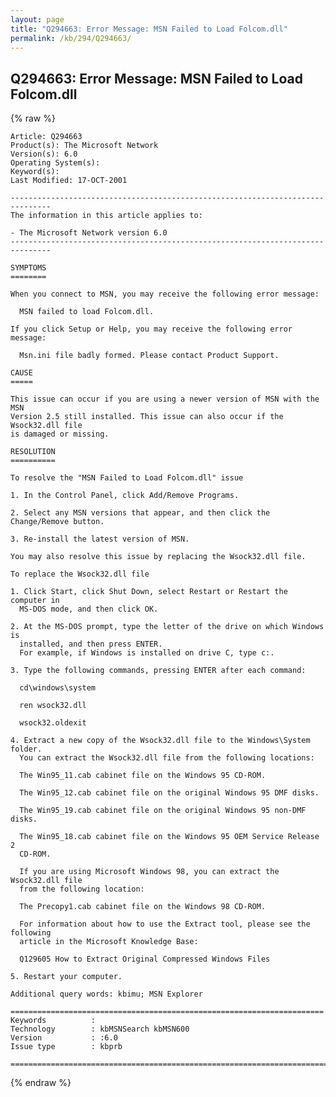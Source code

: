 ```yaml
---
layout: page
title: "Q294663: Error Message: MSN Failed to Load Folcom.dll"
permalink: /kb/294/Q294663/
---
```


## Q294663: Error Message: MSN Failed to Load Folcom.dll

{% raw %}

	Article: Q294663
	Product(s): The Microsoft Network
	Version(s): 6.0
	Operating System(s): 
	Keyword(s): 
	Last Modified: 17-OCT-2001
	
	-------------------------------------------------------------------------------
	The information in this article applies to:
	
	- The Microsoft Network version 6.0 
	-------------------------------------------------------------------------------
	
	SYMPTOMS
	========
	
	When you connect to MSN, you may receive the following error message:
	
	  MSN failed to load Folcom.dll.
	
	If you click Setup or Help, you may receive the following error message:
	
	  Msn.ini file badly formed. Please contact Product Support.
	
	CAUSE
	=====
	
	This issue can occur if you are using a newer version of MSN with the MSN
	Version 2.5 still installed. This issue can also occur if the Wsock32.dll file
	is damaged or missing.
	
	RESOLUTION
	==========
	
	To resolve the "MSN Failed to Load Folcom.dll" issue
	
	1. In the Control Panel, click Add/Remove Programs.
	
	2. Select any MSN versions that appear, and then click the Change/Remove button.
	
	3. Re-install the latest version of MSN.
	
	You may also resolve this issue by replacing the Wsock32.dll file.
	
	To replace the Wsock32.dll file
	
	1. Click Start, click Shut Down, select Restart or Restart the computer in
	  MS-DOS mode, and then click OK.
	
	2. At the MS-DOS prompt, type the letter of the drive on which Windows is
	  installed, and then press ENTER.
	  For example, if Windows is installed on drive C, type c:.
	
	3. Type the following commands, pressing ENTER after each command:
	
	  cd\windows\system
	
	  ren wsock32.dll
	
	  wsock32.oldexit
	
	4. Extract a new copy of the Wsock32.dll file to the Windows\System folder.
	  You can extract the Wsock32.dll file from the following locations:
	
	  The Win95_11.cab cabinet file on the Windows 95 CD-ROM.
	
	  The Win95_12.cab cabinet file on the original Windows 95 DMF disks.
	
	  The Win95_19.cab cabinet file on the original Windows 95 non-DMF disks.
	
	  The Win95_18.cab cabinet file on the Windows 95 OEM Service Release 2
	  CD-ROM.
	
	  If you are using Microsoft Windows 98, you can extract the Wsock32.dll file
	  from the following location:
	
	  The Precopy1.cab cabinet file on the Windows 98 CD-ROM.
	
	  For information about how to use the Extract tool, please see the following
	  article in the Microsoft Knowledge Base:
	
	  Q129605 How to Extract Original Compressed Windows Files
	
	5. Restart your computer.
	
	Additional query words: kbimu; MSN Explorer
	
	======================================================================
	Keywords          :  
	Technology        : kbMSNSearch kbMSN600
	Version           : :6.0
	Issue type        : kbprb
	
	=============================================================================
	

{% endraw %}
